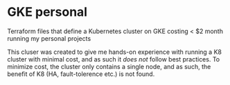 # GKE personal
Terraform files that define a Kubernetes cluster on GKE costing < $2 month running my personal projects

This cluser was created to give me hands-on experience with running a K8 cluster with minimal cost, and as such it *does not* follow best practices.
To minimize cost, the cluster only contains a single node, and as such, the benefit of K8 (HA, fault-tolerence etc.) is not found.




